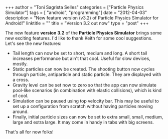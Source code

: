 +++
author = "Toni Sagrista Selles"
categories = ["Particle Physics Simulator"]
tags = [ "android", "programming"]
date = "2012-04-03"
description = "New feature version (v3.2) of Particle Physics Simulator for Android!"
linktitle = ""
title = "Version 3.2 out now"
type = "post"
+++

The new feature **version 3.2** of the **Particle Physics Simulator** brings some new exciting features. I'd like to thank Keith for some cool suggestions.
Let's see the new features:

-  Tail length can now be set to short, medium and long. A short tail increases performance but ain't that cool. Useful for slow devices, mostly.
-  Static particles can now be created. The shooting button now cycles through particle, antiparticle and static particle. They are displayed with a cross.
-  Gravity level can be set now to zero so that the app can now simulate pool-like scenarios (in combination with elastic collisions), which is kind of cool.
-  Simulation can be paused using top velocity bar. This may be useful to set up a configuration from scratch without having particles moving around.
-  Finally, initial particle sizes can now be set to extra small, small, medium, large and extra large. It may come in handy in tabs with big screens.

That's all for now folks!
